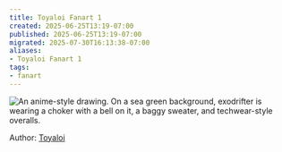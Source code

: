 ```yaml
---
title: Toyaloi Fanart 1
created: 2025-06-25T13:19-07:00
published: 2025-06-25T13:19-07:00
migrated: 2025-07-30T16:13:38-07:00
aliases:
- Toyaloi Fanart 1
tags:
- fanart
---
```


![An anime-style drawing. On a sea green background, exodrifter is wearing a choker with a bell on it, a baggy sweater, and techwear-style overalls.](toyaloi_1.png)

Author: [Toyaloi](https://toyaloi.carrd.co/)

